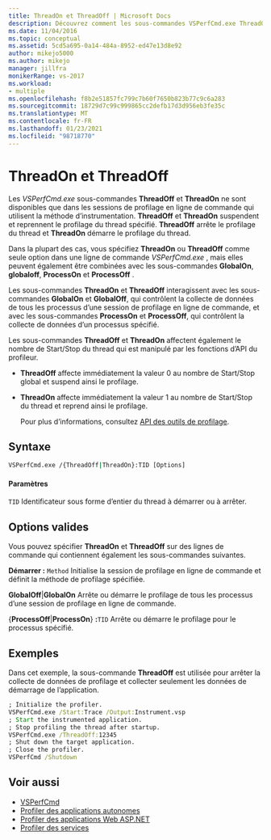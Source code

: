 ```yaml
---
title: ThreadOn et ThreadOff | Microsoft Docs
description: Découvrez comment les sous-commandes VSPerfCmd.exe ThreadOff et ThreadOn sont uniquement disponibles dans les sessions de profilage en ligne de commande qui utilisent la méthode d’instrumentation.
ms.date: 11/04/2016
ms.topic: conceptual
ms.assetid: 5cd5a695-0a14-484a-8952-ed47e13d8e92
author: mikejo5000
ms.author: mikejo
manager: jillfra
monikerRange: vs-2017
ms.workload:
- multiple
ms.openlocfilehash: f8b2e51857fc799c7b60f7650b823b77c9c6a283
ms.sourcegitcommit: 18729d7c99c999865cc2defb17d3d956eb3fe35c
ms.translationtype: MT
ms.contentlocale: fr-FR
ms.lasthandoff: 01/23/2021
ms.locfileid: "98718770"
---
```

# <a name="threadon-and-threadoff"></a>ThreadOn et ThreadOff
Les *VSPerfCmd.exe* sous-commandes **ThreadOff** et **ThreadOn** ne sont disponibles que dans les sessions de profilage en ligne de commande qui utilisent la méthode d’instrumentation. **ThreadOff** et **ThreadOn** suspendent et reprennent le profilage du thread spécifié. **ThreadOff** arrête le profilage du thread et **ThreadOn** démarre le profilage du thread.

 Dans la plupart des cas, vous spécifiez **ThreadOn** ou **ThreadOff** comme seule option dans une ligne de commande *VSPerfCmd.exe* , mais elles peuvent également être combinées avec les sous-commandes **GlobalOn**, **globaloff**, **ProcessOn** et **ProcessOff** .

 Les sous-commandes **ThreadOn** et **ThreadOff** interagissent avec les sous-commandes **GlobalOn** et **GlobalOff**, qui contrôlent la collecte de données de tous les processus d’une session de profilage en ligne de commande, et avec les sous-commandes **ProcessOn** et **ProcessOff**, qui contrôlent la collecte de données d’un processus spécifié.

 Les sous-commandes **ThreadOff** et **ThreadOn** affectent également le nombre de Start/Stop du thread qui est manipulé par les fonctions d’API du profileur.

- **ThreadOff** affecte immédiatement la valeur 0 au nombre de Start/Stop global et suspend ainsi le profilage.

- **ThreadOn** affecte immédiatement la valeur 1 au nombre de Start/Stop du thread et reprend ainsi le profilage.

  Pour plus d’informations, consultez [API des outils de profilage](../profiling/profiling-tools-apis.md).

## <a name="syntax"></a>Syntaxe

```cmd
VSPerfCmd.exe /{ThreadOff|ThreadOn}:TID [Options]

```

#### <a name="parameters"></a>Paramètres
 `TID` Identificateur sous forme d’entier du thread à démarrer ou à arrêter.

## <a name="valid-options"></a>Options valides
 Vous pouvez spécifier **ThreadOn** et **ThreadOff** sur des lignes de commande qui contiennent également les sous-commandes suivantes.

 **Démarrer :** `Method` Initialise la session de profilage en ligne de commande et définit la méthode de profilage spécifiée.

 **GlobalOff**&#124;**GlobalOn** Arrête ou démarre le profilage de tous les processus d’une session de profilage en ligne de commande.

 {**ProcessOff**&#124;**ProcessOn**} **:**`TID` Arrête ou démarre le profilage pour le processus spécifié.

## <a name="example"></a>Exemples
 Dans cet exemple, la sous-commande **ThreadOff** est utilisée pour arrêter la collecte de données de profilage et collecter seulement les données de démarrage de l’application.

```cmd
; Initialize the profiler.
VSPerfCmd.exe /Start:Trace /Output:Instrument.vsp
; Start the instrumented application.
; Stop profiling the thread after startup.
VSPerfCmd.exe /ThreadOff:12345
; Shut down the target application.
; Close the profiler.
VSPerfCmd /Shutdown

```

## <a name="see-also"></a>Voir aussi
- [VSPerfCmd](../profiling/vsperfcmd.md)
- [Profiler des applications autonomes](../profiling/command-line-profiling-of-stand-alone-applications.md)
- [Profiler des applications Web ASP.NET](../profiling/command-line-profiling-of-aspnet-web-applications.md)
- [Profiler des services](../profiling/command-line-profiling-of-services.md)
